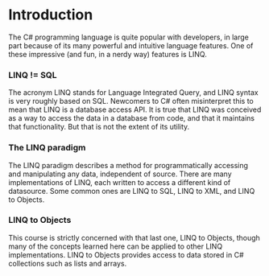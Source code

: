 # Introduction

The C# programming language is quite popular with developers, in large part because of its many powerful and intuitive language features. One of these impressive (and fun, in a nerdy way) features is LINQ.

### LINQ != SQL
The acronym LINQ stands for Language Integrated Query, and LINQ syntax is very roughly based on SQL. Newcomers to C# often misinterpret this to mean that LINQ is a database access API. It is true that LINQ was conceived as a way to access the data in a database from code, and that it maintains that functionality. But that is not the extent of its utility.


### The LINQ paradigm
The LINQ paradigm describes a method for programmatically accessing and manipulating any data, independent of source. There are many implementations of LINQ, each written to access a different kind of datasource. Some common ones are LINQ to SQL, LINQ to XML, and LINQ to Objects.

### LINQ to Objects
This course is strictly concerned with that last one, LINQ to Objects, though many of the concepts learned here can be applied to other LINQ implementations. LINQ to Objects provides access to data stored in C# collections such as lists and arrays.
